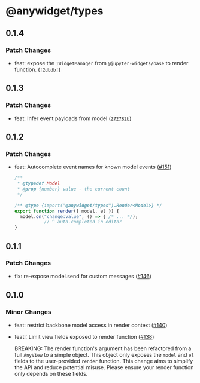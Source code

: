 # @anywidget/types

## 0.1.4

### Patch Changes

- feat: expose the `IWidgetManager` from `@jupyter-widgets/base` to render function. ([`f2dbdbf`](https://github.com/manzt/anywidget/commit/f2dbdbfb099f26132001193a4e9aa3d59849af4f))

## 0.1.3

### Patch Changes

- feat: Infer event payloads from model ([`272782b`](https://github.com/manzt/anywidget/commit/272782bb919355854cf23ccba430c87b7cc28523))

## 0.1.2

### Patch Changes

- feat: Autocomplete event names for known model events ([#151](https://github.com/manzt/anywidget/pull/151))

  ```javascript
  /**
   * @typedef Model
   * @prop {number} value - the current count
   */

  /** @type {import("@anywidget/types").Render<Model>} */
  export function render({ model, el }) {
    model.on("change:value", () => { /* ... */);
             // ^ auto-completed in editor
  }
  ```

## 0.1.1

### Patch Changes

- fix: re-expose model.send for custom messages ([#146](https://github.com/manzt/anywidget/pull/146))

## 0.1.0

### Minor Changes

- feat: restrict backbone model access in render context ([#140](https://github.com/manzt/anywidget/pull/140))

- feat!: Limit view fields exposed to render function ([#138](https://github.com/manzt/anywidget/pull/138))

  BREAKING: The render function's argument has been refactored from a full `AnyView` to a simple object. This object only exposes the `model` and `el` fields to the user-provided `render` function. This change aims to simplify the API and reduce potential misuse. Please ensure your render function only depends on these fields.
